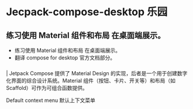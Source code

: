 # Jecpack-compose-desktop 乐园
## 练习使用 Material 组件和布局 在桌面端展示。

* 练习使用 Material 组件和布局 在桌面端展示。
*  翻译 compose for desktop 官方文档部分。
###
| Jetpack Compose 提供了 Material Design 的实现，后者是一个用于创建数字化界面的综合设计系统。Material 组件（按钮、卡片、开关等）和布局（如 Scaffold）可作为可组合函数提供。

Default context menu 默认上下文菜单
